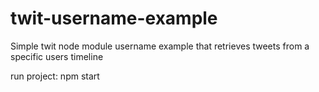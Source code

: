 twit-username-example
=====================

Simple twit node module username example that retrieves tweets from a specific users timeline

run project: npm start
